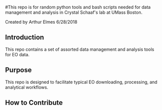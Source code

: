 #This repo is for random python tools and bash scripts needed for data management and analysis in Crystal Schaaf's lab at UMass Boston.

Created by Arthur Elmes 6/28/2018

## Introduction
This repo contains a set of assorted data management and analysis tools for EO data.

## Purpose

This repo is designed to facilitate typical EO downloading, processing, and analytical workflows.

## How to Contribute

